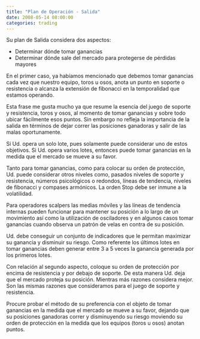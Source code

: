 ```yaml
---
title: "Plan de Operación - Salida"
date: 2008-05-14 08:00:00
categories: trading
---
```

Su plan de Salida considera dos aspectos:

- Determinar dónde tomar ganancias
- Determinar dónde sale del mercado para protegerse de pérdidas mayores

En el primer caso, ya habíamos mencionado que debemos tomar ganancias cada vez que nuestro equipo, toros u osos, anota un punto en soporte o resistencia o alcanza la extensión de fibonacci en la temporalidad que estamos operando.

Esta frase me gusta mucho ya que resume la esencia del juego de soporte y resistencia, toros y osos, al momento de tomar ganancias y sobre todo ubicar fácilmente esos puntos. Sin embargo no refleja la importancia de la salida en términos de dejar correr las posiciones ganadoras y salir de las malas oportunamente.

Si Ud. opera un solo lote, pues solamente puede considerar uno de estos objetivos. Si Ud. opera varios lotes, entonces puede tomar ganancias en la medida que el mercado se mueve a su favor.

Tanto para tomar ganancias, como para colocar su orden de protección, Ud. puede considerar otros niveles como, pasados niveles de soporte y resistencia, números psicológicos o redondos, líneas de tendencia, niveles de fibonacci y compases armónicos. La orden Stop debe ser inmune a la volatilidad.

Para operadores scalpers las medias móviles y las líneas de tendencia internas pueden funcionar para mantener su posición a lo largo de un movimiento así como la utilización de osciladores y en algunos casos tomar ganancias cuando observa un patrón de velas en contra de su posición.

Ud. debe conseguir un conjunto de indicadores que le permitan maximizar su ganancia y disminuir su riesgo. Como referente los últimos lotes en tomar ganancias deben generar entre 3 a 5 veces la ganancia generada por los primeros lotes.

Con relación al segundo aspecto, coloque su orden de protección por encima de resistencia y por debajo de soporte. De esta manera Ud. deja que el mercado proteja su posición. Mientras más razones considera mejor. Son las mismas razones que consideramos para el juego de soporte y resistencia.

Procure probar el método de su preferencia con el objeto de tomar ganancias en la medida que el mercado se mueve a su favor, dejando que su posiciones ganadoras correr y disminuyendo su riesgo moviendo su orden de protección en la medida que los equipos (toros u osos)  anotan puntos.
